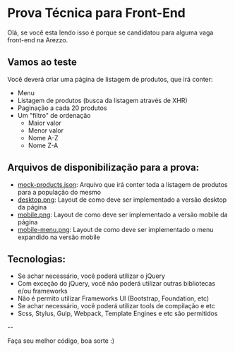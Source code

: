 # Prova Técnica para Front-End

Olá, se você esta lendo isso é porque se candidatou para alguma vaga front-end na Arezzo.

## Vamos ao teste

Você deverá criar uma página de listagem de produtos, que irá conter:

* Menu
* Listagem de produtos (busca da listagem através de XHR)
* Paginação a cada 20 produtos
* Um "filtro" de ordenação
  * Maior valor
  * Menor valor
  * Nome A-Z
  * Nome Z-A
 
## Arquivos de disponibilização para a prova:

* [mock-products.json](mock-products.json): Arquivo que irá conter toda a listagem de produtos para a população do mesmo
* [desktop.png](desktop.png): Layout de como deve ser implementado a versão desktop da página
* [mobile.png](mobile.png): Layout de como deve ser implementado a versão mobile da página
* [mobile-menu.png](mobile-menu.png): Layout de como deve ser implementado o menu expandido na versão mobile


## Tecnologias:

* Se achar necessário, você poderá utilizar o jQuery
* Com exceção do jQuery, você não poderá utilizar outras bibliotecas e/ou frameworks
* Não é permito utilizar Frameworks UI (Bootstrap, Foundation, etc)
* Se achar necessário, você poderá utilizar tools de compilação e etc
* Scss, Stylus, Gulp, Webpack, Template Engines e etc são permitidos

--

Faça seu melhor código, boa sorte :)
